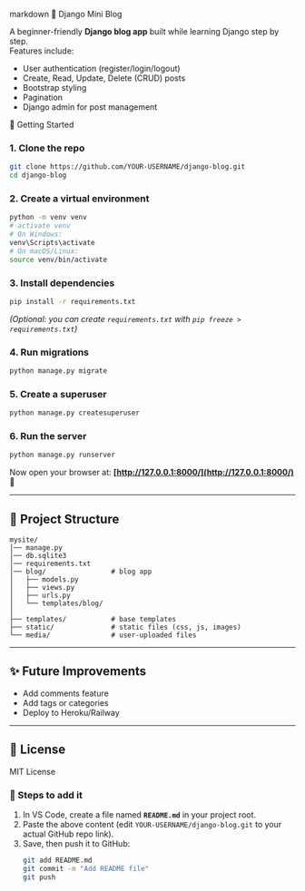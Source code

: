 markdown
📝 Django Mini Blog

A beginner-friendly **Django blog app** built while learning Django step by step.  
Features include:
- User authentication (register/login/logout)
- Create, Read, Update, Delete (CRUD) posts
- Bootstrap styling
- Pagination
- Django admin for post management

🚀 Getting Started

### 1. Clone the repo
```bash
git clone https://github.com/YOUR-USERNAME/django-blog.git
cd django-blog
````

### 2. Create a virtual environment

```bash
python -m venv venv
# activate venv
# On Windows:
venv\Scripts\activate
# On macOS/Linux:
source venv/bin/activate
```

### 3. Install dependencies

```bash
pip install -r requirements.txt
```

*(Optional: you can create `requirements.txt` with `pip freeze > requirements.txt`)*

### 4. Run migrations

```bash
python manage.py migrate
```

### 5. Create a superuser

```bash
python manage.py createsuperuser
```

### 6. Run the server

```bash
python manage.py runserver
```

Now open your browser at: **[http://127.0.0.1:8000/](http://127.0.0.1:8000/)** 🎉

---

## 📂 Project Structure

```
mysite/
│── manage.py
│── db.sqlite3
│── requirements.txt
│── blog/                # blog app
│   ├── models.py
│   ├── views.py
│   ├── urls.py
│   └── templates/blog/
│
├── templates/           # base templates
├── static/              # static files (css, js, images)
└── media/               # user-uploaded files
```

---

## ✨ Future Improvements

* Add comments feature
* Add tags or categories
* Deploy to Heroku/Railway

---

## 📜 License

MIT License

### 🔹 Steps to add it
1. In VS Code, create a file named **`README.md`** in your project root.  
2. Paste the above content (edit `YOUR-USERNAME/django-blog.git` to your actual GitHub repo link).  
3. Save, then push it to GitHub:
   ```bash
   git add README.md
   git commit -m "Add README file"
   git push

